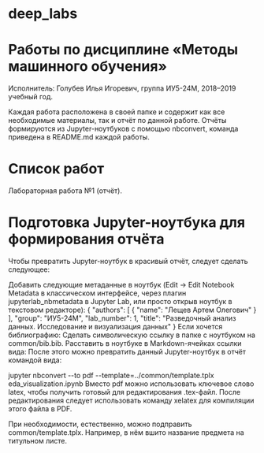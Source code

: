 # deep_labs

# Работы по дисциплине «Методы машинного обучения»
Исполнитель: Голубев Илья Игоревич, группа ИУ5-24М, 2018–2019 учебный год.

Каждая работа расположена в своей папке и содержит как все необходимые материалы, так и отчёт по данной работе. Отчёты формируются из Jupyter-ноутбуков с помощью nbconvert, команда приведена в README.md каждой работы.

# Список работ
  Лабораторная работа №1 (отчёт).

# Подготовка Jupyter-ноутбука для формирования отчёта
Чтобы превратить Jupyter-ноутбук в красивый отчёт, следует сделать следующее:

Добавить следующие метаданные в ноутбук (Edit -> Edit Notebook Metadata в классическом интерфейсе, через плагин jupyterlab_nbmetadata в Jupyter Lab, или просто открыв ноутбук в текстовом редакторе):
{
  "authors": [
    {
      "name": "Лещев Артем Олегович"
    }
  ],
  "group": "ИУ5-24М",
  "lab_number": 1,
  "title": "Разведочный анализ данных. Исследование и визуализация данных"
}
Если хочется библиографию:
Сделать символическую ссылку в папке с ноутбуком на common/bib.bib.
Расставить в ноутбуке в Markdown-ячейках ссылки вида:
<cite data-cite="ue:lab1"></cite>
После этого можно превратить данный Jupyter-ноутбук в отчёт командой вида:

jupyter nbconvert --to pdf --template=../common/template.tplx eda_visualization.ipynb
Вместо pdf можно использовать ключевое слово latex, чтобы получить готовый для редактирования .tex-файл. После редактирования следует использовать команду xelatex для компиляции этого файла в PDF.

При необходимости, естественно, можно подправить common/template.tplx. Например, в нём вшито название предмета на титульном листе.

